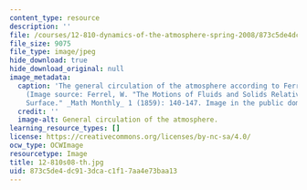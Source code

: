 ```yaml
---
content_type: resource
description: ''
file: /courses/12-810-dynamics-of-the-atmosphere-spring-2008/873c5de4dc913dcac1f17aa4e73baa13_12-810s08-th.jpg
file_size: 9075
file_type: image/jpeg
hide_download: true
hide_download_original: null
image_metadata:
  caption: 'The general circulation of the atmosphere according to Ferrel (1859).
    (Image source: Ferrel, W. "The Motions of Fluids and Solids Relative to the Earth''s
    Surface." _Math Monthly_ 1 (1859): 140-147. Image in the public domain.)'
  credit: ''
  image-alt: General circulation of the atmosphere.
learning_resource_types: []
license: https://creativecommons.org/licenses/by-nc-sa/4.0/
ocw_type: OCWImage
resourcetype: Image
title: 12-810s08-th.jpg
uid: 873c5de4-dc91-3dca-c1f1-7aa4e73baa13
---
```

